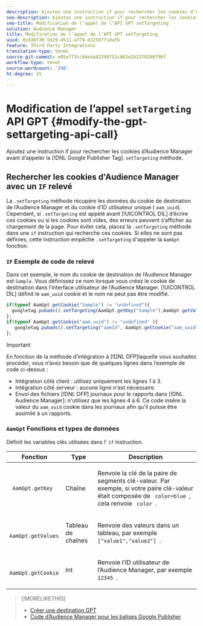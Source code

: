 ```yaml
---
description: Ajoutez une instruction if pour rechercher les cookies d’Audience Manager avant d’appeler la méthode .setTargeting de la balise Google Publisher.
seo-description: Ajoutez une instruction if pour rechercher les cookies d’Audience Manager avant d’appeler la méthode .setTargeting de la balise Google Publisher.
seo-title: Modification de l’appel de l’API GPT setTargeting
solution: Audience Manager
title: Modification de l’appel de l’API GPT setTargeting
uuid: 0cd38f30-5d29-4511-a779-d32587f1dafb
feature: Third Party Integrations
translation-type: tm+mt
source-git-commit: e05eff3cc04e4a82399752c862e2b2370286f96f
workflow-type: tm+mt
source-wordcount: '298'
ht-degree: 1%

---
```



# Modification de l’appel `setTargeting` API GPT {#modify-the-gpt-settargeting-api-call}

Ajoutez une instruction if pour rechercher les cookies d’Audience Manager avant d’appeler la [!DNL Google Publisher Tag]`.setTargeting` méthode.

## Rechercher les cookies d&#39;Audience Manager avec un `IF` relevé

La `.setTargeting` méthode récupère les données du cookie de destination de l’Audience Manager et du cookie d’ID utilisateur unique ( `aam_uuid`). Cependant, si `.setTargeting` est appelé avant [!UICONTROL DIL] d’écrire ces cookies ou si les cookies sont vides, des erreurs peuvent s’afficher au chargement de la page. Pour éviter cela, placez la `.setTargeting` méthode dans une `if` instruction qui recherche ces cookies. Si elles ne sont pas définies, cette instruction empêche `.setTargeting` d&#39;appeler la `AamGpt` fonction.

### `IF` Exemple de code de relevé

Dans cet exemple, le nom du cookie de destination de l’Audience Manager est `Sample`. Vous définissez ce nom lorsque vous créez le cookie de destination dans l’interface utilisateur de l’Audience Manager. [!UICONTROL DIL] définit le `aam_uuid` cookie et le nom ne peut pas être modifié.

```js
if(typeof AamGpt.getCookie("Sample") != "undefined"){ 
  googletag.pubads().setTargeting(AamGpt.getKey("Sample"),AamGpt.getValues("Sample")); 
}; 
if(typeof AamGpt.getCookie("aam_uuid") != "undefined" ){ 
   googletag.pubads().setTargeting("aamId", AamGpt.getCookie("aam_uuid")); 
};
```

>[!IMPORTANT]
>
>En fonction de la méthode d’intégration à [!DNL DFP]laquelle vous souhaitez procéder, vous n’avez besoin que de quelques lignes dans l’exemple de code ci-dessus :
>
>* Intégration côté client : utilisez uniquement les lignes 1 à 3.
>* Intégration côté serveur : aucune ligne n&#39;est nécessaire.
>* Envoi des fichiers [!DNL DFP] journaux pour le rapports dans [!DNL Audience Manager]: n&#39;utilisez que les lignes 4 à 6. Ce code insère la valeur du `aam_uuid` cookie dans les journaux afin qu’il puisse être assimilé à un rapports.


### `AamGpt` Fonctions et types de données

Définit les variables clés utilisées dans l&#39; `if` instruction.

<table id="table_881391C9BDDF4FACAFC37A47B14B31A1"> 
 <thead> 
  <tr> 
   <th colname="col1" class="entry"> Fonction </th> 
   <th colname="col2" class="entry"> Type </th> 
   <th colname="col3" class="entry"> Description </th> 
  </tr> 
 </thead>
 <tbody> 
  <tr> 
   <td colname="col1"> <p> <code> AamGpt.getKey </code> </p> </td> 
   <td colname="col2"> <p>Chaîne </p> </td> 
   <td colname="col3"> <p>Renvoie la clé de la paire de segments clé-valeur. Par exemple, si votre paire clé-valeur était composée de <code> color=blue </code>, cela renvoie <code> color </code>. </p> </td> 
  </tr> 
  <tr> 
   <td colname="col1"> <p> <code> AamGpt.getValues </code> </p> </td> 
   <td colname="col2"> <p>Tableau de chaînes </p> </td> 
   <td colname="col3"> <p>Renvoie des valeurs dans un tableau, par exemple <code> ["value1","value2"] </code>. </p> </td> 
  </tr> 
  <tr> 
   <td colname="col1"> <p> <code> AamGpt.getCookie </code> </p> </td> 
   <td colname="col2"> <p>Int </p> </td> 
   <td colname="col3"> <p>Renvoie l’ID utilisateur de l’Audience Manager, par exemple <code> 12345 </code>. </p> </td> 
  </tr>
 </tbody>
</table>

>[!MORELIKETHIS]
>
>* [Créer une destination GPT](../../integration/gpt-aam-destination/gpt-aam-create-destination.md)
>* [Code d’Audience Manager pour les balises Google Publisher](../../integration/gpt-aam-destination/gpt-aam-aamgpt-code.md)

